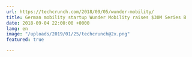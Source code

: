 ```yaml
---
url: https://techcrunch.com/2018/09/05/wunder-mobility/
title: German mobility startup Wunder Mobility raises $30M Series B
date: 2018-09-04 22:00:00 +0000
lang: en
image: "/uploads/2019/01/25/techcrunch@2x.png"
featured: true

---
```

